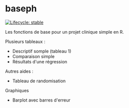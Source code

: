 # baseph

  <!-- badges: start -->
  [![Lifecycle: stable](https://img.shields.io/badge/lifecycle-stable-brightgreen.svg)](https://lifecycle.r-lib.org/articles/stages.html#stable)
  <!-- badges: end -->
  
Les fonctions de base pour un projet clinique simple en R. 

Plusieurs tableaux : 
- Descriptif somple (tableau 1)
- Comparaison simple
- Résultats d'une régression

Autres aides : 
- Tableau de randomisation

Graphiques
 - Barplot avec barres d'erreur
